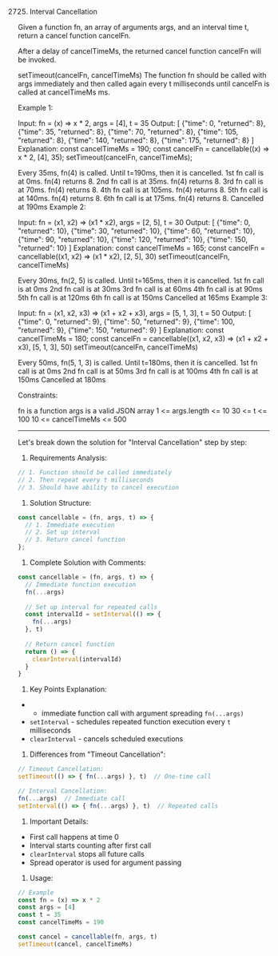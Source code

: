 2725. Interval Cancellation

Given a function fn, an array of arguments args, and an interval time t, return a cancel function cancelFn.

After a delay of cancelTimeMs, the returned cancel function cancelFn will be invoked.

setTimeout(cancelFn, cancelTimeMs)
The function fn should be called with args immediately and then called again every t milliseconds until cancelFn is called at cancelTimeMs ms.



Example 1:

Input: fn = (x) => x * 2, args = [4], t = 35
Output:
[
{"time": 0, "returned": 8},
{"time": 35, "returned": 8},
{"time": 70, "returned": 8},
{"time": 105, "returned": 8},
{"time": 140, "returned": 8},
{"time": 175, "returned": 8}
]
Explanation:
const cancelTimeMs = 190;
const cancelFn = cancellable((x) => x * 2, [4], 35);
setTimeout(cancelFn, cancelTimeMs);

Every 35ms, fn(4) is called. Until t=190ms, then it is cancelled.
1st fn call is at 0ms. fn(4) returns 8.
2nd fn call is at 35ms. fn(4) returns 8.
3rd fn call is at 70ms. fn(4) returns 8.
4th fn call is at 105ms. fn(4) returns 8.
5th fn call is at 140ms. fn(4) returns 8.
6th fn call is at 175ms. fn(4) returns 8.
Cancelled at 190ms
Example 2:

Input: fn = (x1, x2) => (x1 * x2), args = [2, 5], t = 30
Output:
[
{"time": 0, "returned": 10},
{"time": 30, "returned": 10},
{"time": 60, "returned": 10},
{"time": 90, "returned": 10},
{"time": 120, "returned": 10},
{"time": 150, "returned": 10}
]
Explanation:
const cancelTimeMs = 165;
const cancelFn = cancellable((x1, x2) => (x1 * x2), [2, 5], 30)
setTimeout(cancelFn, cancelTimeMs)

Every 30ms, fn(2, 5) is called. Until t=165ms, then it is cancelled.
1st fn call is at 0ms
2nd fn call is at 30ms
3rd fn call is at 60ms
4th fn call is at 90ms
5th fn call is at 120ms
6th fn call is at 150ms
Cancelled at 165ms
Example 3:

Input: fn = (x1, x2, x3) => (x1 + x2 + x3), args = [5, 1, 3], t = 50
Output:
[
{"time": 0, "returned": 9},
{"time": 50, "returned": 9},
{"time": 100, "returned": 9},
{"time": 150, "returned": 9}
]
Explanation:
const cancelTimeMs = 180;
const cancelFn = cancellable((x1, x2, x3) => (x1 + x2 + x3), [5, 1, 3], 50)
setTimeout(cancelFn, cancelTimeMs)

Every 50ms, fn(5, 1, 3) is called. Until t=180ms, then it is cancelled.
1st fn call is at 0ms
2nd fn call is at 50ms
3rd fn call is at 100ms
4th fn call is at 150ms
Cancelled at 180ms


Constraints:

fn is a function
args is a valid JSON array
1 <= args.length <= 10
30 <= t <= 100
10 <= cancelTimeMs <= 500


---


Let's break down the solution for "Interval Cancellation" step by step:
1. Requirements Analysis:
``` javascript
// 1. Function should be called immediately
// 2. Then repeat every t milliseconds
// 3. Should have ability to cancel execution
```
1. Solution Structure:
``` javascript
const cancellable = (fn, args, t) => {
  // 1. Immediate execution
  // 2. Set up interval
  // 3. Return cancel function
};
```
1. Complete Solution with Comments:
``` javascript
const cancellable = (fn, args, t) => {
  // Immediate function execution
  fn(...args)
  
  // Set up interval for repeated calls
  const intervalId = setInterval(() => {
    fn(...args)
  }, t)
  
  // Return cancel function
  return () => {
    clearInterval(intervalId)
  }
}
```
1. Key Points Explanation:

- - immediate function call with argument spreading `fn(...args)`
- `setInterval` - schedules repeated function execution every `t` milliseconds
- `clearInterval` - cancels scheduled executions

1. Differences from "Timeout Cancellation":
``` javascript
// Timeout Cancellation:
setTimeout(() => { fn(...args) }, t)  // One-time call

// Interval Cancellation:
fn(...args)  // Immediate call
setInterval(() => { fn(...args) }, t)  // Repeated calls
```
1. Important Details:


- First call happens at time 0
- Interval starts counting after first call
- `clearInterval` stops all future calls
- Spread operator is used for argument passing

1. Usage:
``` javascript
// Example
const fn = (x) => x * 2
const args = [4]
const t = 35
const cancelTimeMs = 190

const cancel = cancellable(fn, args, t)
setTimeout(cancel, cancelTimeMs)
```